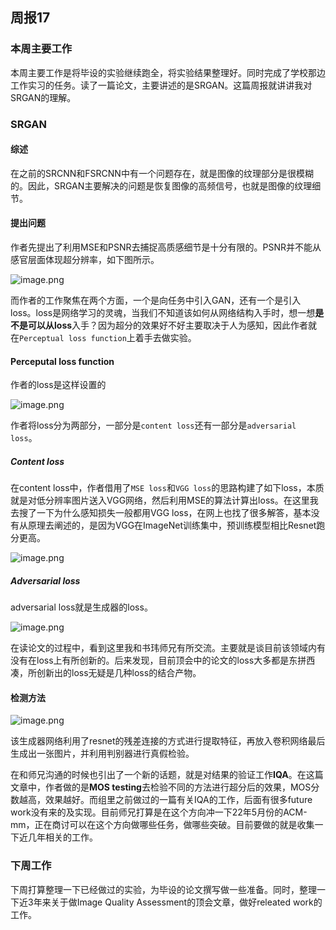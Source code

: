 ## 周报17

### 本周主要工作

本周主要工作是将毕设的实验继续跑全，将实验结果整理好。同时完成了学校那边工作实习的任务。读了一篇论文，主要讲述的是SRGAN。这篇周报就讲讲我对SRGAN的理解。

### SRGAN

#### 综述

在之前的SRCNN和FSRCNN中有一个问题存在，就是图像的纹理部分是很模糊的。因此，SRGAN主要解决的问题是恢复图像的高频信号，也就是图像的纹理细节。

#### 提出问题

作者先提出了利用MSE和PSNR去捕捉高质感细节是十分有限的。PSNR并不能从感官层面体现超分辨率，如下图所示。

![image.png](assets/image-20211128195842-hsjhyn7.png)

而作者的工作聚焦在两个方面，一个是向任务中引入GAN，还有一个是引入loss。loss是网络学习的灵魂，当我们不知道该如何从网络结构入手时，想一想**是不是可以从loss**入手？因为超分的效果好不好主要取决于人为感知，因此作者就在`Perceptual loss function`上着手去做实验。

#### Perceputal loss function

作者的loss是这样设置的

![image.png](assets/image-20211128225844-vc3jwy1.png)

作者将loss分为两部分，一部分是`content loss`还有一部分是`adversarial loss`。

##### Content loss

在content loss中，作者借用了`MSE loss`和`VGG loss`的思路构建了如下loss，本质就是对低分辨率图片送入VGG网络，然后利用MSE的算法计算出loss。在这里我去搜了一下为什么感知损失一般都用VGG loss，在网上也找了很多解答，基本没有从原理去阐述的，是因为VGG在ImageNet训练集中，预训练模型相比Resnet跑分更高。

![image.png](assets/image-20211128231934-zf1bcoz.png)

##### Adversarial loss

adversarial loss就是生成器的loss。

![image.png](assets/image-20211129021122-flsxats.png)

在读论文的过程中，看到这里我和书玮师兄有所交流。主要就是谈目前该领域内有没有在loss上有所创新的。后来发现，目前顶会中的论文的loss大多都是东拼西凑，所创新出的loss无疑是几种loss的结合产物。

#### 检测方法

![image.png](assets/image-20211129021658-5ugr9yj.png)

该生成器网络利用了resnet的残差连接的方式进行提取特征，再放入卷积网络最后生成出一张图片，并利用判别器进行真假检验。

在和师兄沟通的时候也引出了一个新的话题，就是对结果的验证工作**IQA**。在这篇文章中，作者做的是**MOS testing**去检验不同的方法进行超分后的效果，MOS分数越高，效果越好。而组里之前做过的一篇有关IQA的工作，后面有很多future work没有来的及实现。目前师兄打算是在这个方向冲一下22年5月份的ACM-mm，正在商讨可以在这个方向做哪些任务，做哪些突破。目前要做的就是收集一下近几年相关的工作。

### 下周工作

下周打算整理一下已经做过的实验，为毕设的论文撰写做一些准备。同时，整理一下近3年来关于做Image Quality Assessment的顶会文章，做好releated work的工作。